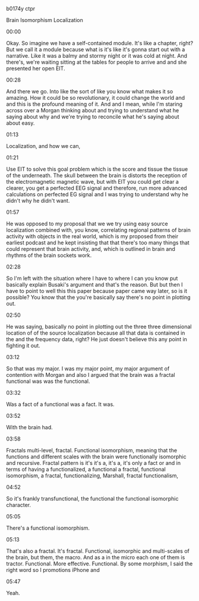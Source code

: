 b0174y ctpr

Brain Isomorphism Localization

00:00

Okay. So imagine we have a self-contained module. It's like a chapter, right? But we call it a module because what is it's like it's gonna start out with a narrative. Like it was a balmy and stormy night or it was cold at night. And there's, we're waiting sitting at the tables for people to arrive and and she presented her open EIT.

00:28

And there we go. Into like the sort of like you know what makes it so amazing. How it could be so revolutionary, it could change the world and and this is the profound meaning of it. And and I mean, while I'm staring across over a Morgan thinking about and trying to understand what he saying about why and we're trying to reconcile what he's saying about about easy.

01:13

Localization, and how we can,

01:21

Use EIT to solve this goal problem which is the score and tissue the tissue of the underneath. The skull between the brain is distorts the reception of the electromagnetic magnetic wave, but with EIT you could get clear a clearer, you get a perfected EEG signal and therefore, run more advanced calculations on perfected EG signal and I was trying to understand why he didn't why he didn't want.

01:57

He was opposed to my proposal that we we try using easy source localization combined with, you know, correlating regional patterns of brain activity with objects in the real world, which is my proposed from their earliest podcast and he kept insisting that that there's too many things that could represent that brain activity, and, which is outlined in brain and rhythms of the brain sockets work.

02:28

So I'm left with the situation where I have to where I can you know put basically explain Busaki's argument and that's the reason. But but then I have to point to well this this paper because paper came way later, so is it possible? You know that the you're basically say there's no point in plotting out.

02:50

He was saying, basically no point in plotting out the three three dimensional location of of the source localization because all that data is contained in the and the frequency data, right? He just doesn't believe this any point in fighting it out.

03:12

So that was my major. I was my major point, my major argument of contention with Morgan and also I argued that the brain was a fractal functional was was the functional.

03:32

Was a fact of a functional was a fact. It was.

03:52

With the brain had.

03:58

Fractals multi-level, fractal. Functional isomorphism, meaning that the functions and different scales with the brain were functionally isomorphic and recursive. Fractal pattern is it's it's a, it's a, it's only a fact or and in terms of having a functionalized, a functional a fractal, functional isomorphism, a fractal, functionalizing, Marshall, fractal functionalism,

04:52

So it's frankly transfunctional, the functional the functional isomorphic character.

05:05

There's a functional isomorphism.

05:13

That's also a fractal. It's fractal. Functional, isomorphic and multi-scales of the brain, but them, the macro. And as a in the micro each one of them is tractor. Functional. More effective. Functional. By some morphism, I said the right word so I promotions iPhone and

05:47

Yeah.